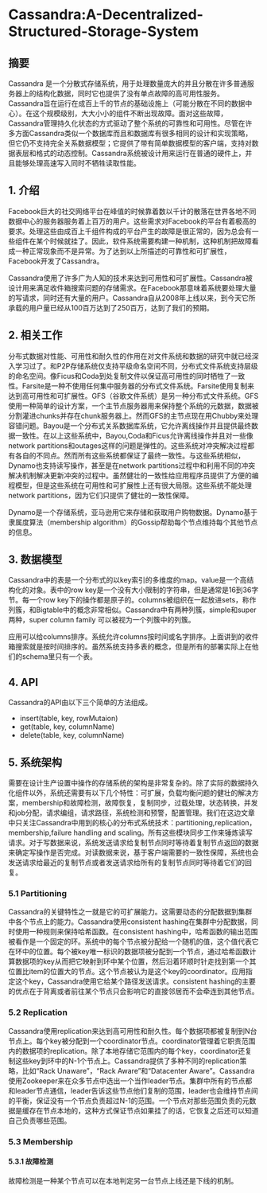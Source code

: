 # Cassandra:A-Decentralized-Structured-Storage-System

## 摘要

Cassandra 是一个分散式存储系统，用于处理数量庞大的并且分散在许多普通服务器上的结构化数据，同时它也提供了没有单点故障的高可用性服务。Cassandra旨在运行在成百上千的节点的基础设施上（可能分散在不同的数据中心）。在这个规模级别，大大小小的组件不断出现故障。面对这些故障，Cassandra管理持久化状态的方式驱动了整个系统的可靠性和可用性。尽管在许多方面Cassandra类似一个数据库而且和数据库有很多相同的设计和实现策略，但它仍不支持完全关系数据模型；它提供了带有简单数据模型的客户端，支持对数据表层和格式的动态控制。Cassandra系统被设计用来运行在普通的硬件上，并且能够处理高速写入同时不牺牲读取性能。

## 1. 介绍

Facebook巨大的社交网络平台在峰值的时候靠着数以千计的散落在世界各地不同数据中心的服务器服务着上百万的用户。这些需求对Facebook的平台有着极高的要求。处理这些由成百上千组件构成的平台产生的故障是很正常的，因为总会有一些组件在某个时候就挂了。因此，软件系统需要构建一种机制，这种机制把故障看成一种正常现象而不是异常。为了达到以上所描述的可靠性和可扩展性，Facebook开发了Cassandra。

Cassandra使用了许多广为人知的技术来达到可用性和可扩展性。Cassandra被设计用来满足收件箱搜索问题的存储需求。在Facebook那意味着系统要处理大量的写请求，同时还有大量的用户。Cassandra自从2008年上线以来，到今天它所承载的用户量已经从100百万达到了250百万，达到了我们的预期。

## 2. 相关工作

分布式数据对性能、可用性和耐久性的作用在对文件系统和数据的研究中就已经深入学习过了。和P2P存储系统仅支持平级命名空间不同，分布式文件系统支持层级的命名空间。像Ficus和Coda到处复制文件以保证高可用性的同时牺牲了一致性。Farsite是一种不使用任何集中服务器的分布式文件系统。Farsite使用复制来达到高可用性和可扩展性。GFS（谷歌文件系统）是另一种分布式文件系统。GFS使用一种简单的设计方案，一个主节点服务器用来保持整个系统的元数据，数据被分割灌进chunks并存在chunk服务器上。然而GFS的主节点现在用Chubby来处理容错问题。Bayou是一个分布式关系数据库系统，它允许离线操作并且提供最终数据一致性。在以上这些系统中，Bayou,Coda和Ficus允许离线操作并且对一些像network partitions和outages这样的问题是弹性的。这些系统对冲突解决过程都有各自的不同点。然而所有这些系统都保证了最终一致性。与这些系统相似，Dynamo也支持读写操作，甚至是在network partitions过程中和利用不同的冲突解决机制解决更新冲突的过程中。虽然健壮的一致性给应用程序员提供了方便的编程模型，但是这些系统在可用性和可扩展性上还有很大局限。这些系统不能处理network partitions，因为它们只提供了健壮的一致性保障。

Dynamo是一个存储系统，亚马逊用它来存储和获取用户购物数据。Dynamo基于隶属度算法（membership algorithm）的Gossip帮助每个节点维持每个其他节点的信息。

## 3. 数据模型

Cassandra中的表是一个分布式的以key索引的多维度的map。value是一个高结构化的对象。表中的row key是一个没有大小限制的字符串，但是通常是16到36字节。每一个row key下的操作都是原子的。columns被组织在一起放进sets，称作列簇，和Bigtable中的概念非常相似。Cassandra中有两种列簇，simple和super两种，super column family 可以被视为一个列簇中的列簇。

应用可以给columns排序。系统允许columns按时间或名字排序。上面讲到的收件箱搜索就是按时间排序的。虽然系统支持多表的概念，但是所有的部署实际上在他们的schema里只有一个表。

## 4. API

Cassandra的API由以下三个简单的方法组成。

- insert(table, key, rowMutaion)
- get(table, key, columnName)
- delete(table, key, columnName) 


## 5. 系统架构

需要在设计生产设置中操作的存储系统的架构是非常复杂的。除了实际的数据持久化组件以外，系统还需要有以下几个特性：可扩展，负载均衡问题的健壮的解决方案，membership和故障检测，故障恢复，复制同步，过载处理，状态转换，并发和job分配，请求编组，请求路径，系统检测和预警，配置管理。我们在这边文章中只关注Cassandra中用到的核心的分布式系统技术：partitioning,replication，membership,failure handling and scaling。所有这些模块同步工作来锤炼读写请求。对于写数据来说，系统发送请求给复制节点同时等待着复制节点返回的数据来确定写操作是否完成。对读数据来说，基于客户端需要的一致性保障，系统也会发送请求给最近的复制节点或者发送请求给所有的复制节点同时等待着它们的回复。

### 5.1 Partitioning

Cassandra的关键特性之一就是它的可扩展能力。这需要动态的分配数据到集群中各个节点上的能力。Cassandra使用consistent hashing在集群中分配数据，同时使用一种规则来保持哈希函数。在consistent hashing中，哈希函数的输出范围被看作是一个固定的环。系统中的每个节点被分配给一个随机的值，这个值代表它在环中的位置。每个被key唯一标识的数据项被分配到一个节点，通过哈希函数计算数据项的key从而把它映射到环中某个位置，然后沿着环顺时针走找到第一个其位置比item的位置大的节点。这个节点被认为是这个key的coordinator。应用指定这个key，Cassandra使用它给某个路径发送请求。consistent hashing的主要的优点在于背离或者前往某个节点只会影响它的直接邻居而不会牵连到其他节点。

### 5.2 Replication

Cassandra使用replication来达到高可用性和耐久性。每个数据项都被复制到N台节点上。每个key被分配到一个coordinator节点。coordinator管理着它职责范围内的数据项的replication。除了本地存储它范围内的每个key，coordinator还复制这些key到环中的N-1个节点上。Cassandra提供了多种不同的replication策略，比如“Rack Unaware”，“Rack Aware”和“Datacenter Aware”。Cassandra使用Zookeeper来在众多节点中选出一个当作leader节点。集群中所有的节点都和leader节点通信，leader告诉这些节点他们复制的范围，leader也会维持节点间的平衡，保证没有一个节点负责超过N-1的范围。一个节点对那些范围负责的元数据是缓存在节点本地的，这种方式保证节点如果挂了的话，它恢复之后还可以知道自己负责哪些范围。

### 5.3 Membership

#### 5.3.1 故障检测

故障检测是一种某个节点可以在本地判定另一台节点上线还是下线的机制。
